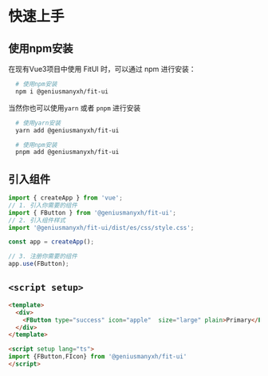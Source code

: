 # 快速上手

## 使用npm安装

在现有Vue3项目中使用 FitUI 时，可以通过 npm 进行安装：

```sh
  # 使用npm安装
  npm i @geniusmanyxh/fit-ui
```

当然你也可以使用`yarn` 或者 `pnpm` 进行安装

```sh
  # 使用yarn安装
  yarn add @geniusmanyxh/fit-ui

  # 使用npm安装
  pnpm add @geniusmanyxh/fit-ui
```

## 引入组件

```js
import { createApp } from 'vue';
// 1. 引入你需要的组件
import { FButton } from '@geniusmanyxh/fit-ui';
// 2. 引入组件样式
import '@geniusmanyxh/fit-ui/dist/es/css/style.css';

const app = createApp();

// 3. 注册你需要的组件
app.use(FButton);
```

## `<script setup>`

```html
<template>
  <div>
    <FButton type="success" icon="apple"  size="large" plain>Primary</FButton>
  </div>
</template>

<script setup lang="ts">
import {FButton,FIcon} from '@geniusmanyxh/fit-ui'
</script>
```